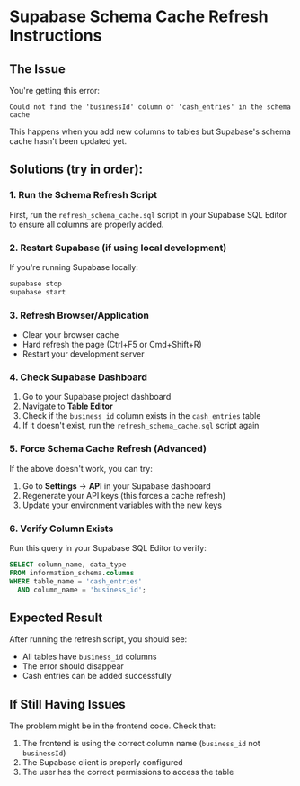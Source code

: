 # Supabase Schema Cache Refresh Instructions

## The Issue
You're getting this error:
```
Could not find the 'businessId' column of 'cash_entries' in the schema cache
```

This happens when you add new columns to tables but Supabase's schema cache hasn't been updated yet.

## Solutions (try in order):

### 1. Run the Schema Refresh Script
First, run the `refresh_schema_cache.sql` script in your Supabase SQL Editor to ensure all columns are properly added.

### 2. Restart Supabase (if using local development)
If you're running Supabase locally:
```bash
supabase stop
supabase start
```

### 3. Refresh Browser/Application
- Clear your browser cache
- Hard refresh the page (Ctrl+F5 or Cmd+Shift+R)
- Restart your development server

### 4. Check Supabase Dashboard
1. Go to your Supabase project dashboard
2. Navigate to **Table Editor**
3. Check if the `business_id` column exists in the `cash_entries` table
4. If it doesn't exist, run the `refresh_schema_cache.sql` script again

### 5. Force Schema Cache Refresh (Advanced)
If the above doesn't work, you can try:
1. Go to **Settings** → **API** in your Supabase dashboard
2. Regenerate your API keys (this forces a cache refresh)
3. Update your environment variables with the new keys

### 6. Verify Column Exists
Run this query in your Supabase SQL Editor to verify:
```sql
SELECT column_name, data_type 
FROM information_schema.columns 
WHERE table_name = 'cash_entries' 
  AND column_name = 'business_id';
```

## Expected Result
After running the refresh script, you should see:
- All tables have `business_id` columns
- The error should disappear
- Cash entries can be added successfully

## If Still Having Issues
The problem might be in the frontend code. Check that:
1. The frontend is using the correct column name (`business_id` not `businessId`)
2. The Supabase client is properly configured
3. The user has the correct permissions to access the table

